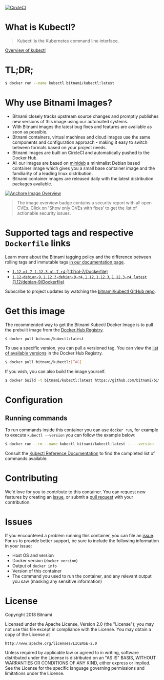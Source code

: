 [![CircleCI](https://circleci.com/gh/bitnami/bitnami-docker-kubectl/tree/master.svg?style=shield)](https://circleci.com/gh/bitnami/bitnami-docker-kubectl/tree/master)

# What is Kubectl?

> Kubectl is the Kubernetes command line interface.

[Overview of kubectl](https://kubernetes.io/docs/reference/kubectl/overview/)

# TL;DR;

```bash
$ docker run --name kubectl bitnami/kubectl:latest
```

# Why use Bitnami Images?

* Bitnami closely tracks upstream source changes and promptly publishes new versions of this image using our automated systems.
* With Bitnami images the latest bug fixes and features are available as soon as possible.
* Bitnami containers, virtual machines and cloud images use the same components and configuration approach - making it easy to switch between formats based on your project needs.
* Bitnami images are built on CircleCI and automatically pushed to the Docker Hub.
* All our images are based on [minideb](https://github.com/bitnami/minideb) a minimalist Debian based container image which gives you a small base container image and the familiarity of a leading linux distribution.
* Bitnami container images are released daily with the latest distribution packages available.

[![Anchore Image Overview](https://anchore.io/service/badges/image/d78d91421e4ccd244f2d91414ea8261cca8468562ae55ab5d184a3739a3cebc5)](https://anchore.io/image/dockerhub/bitnami%2Fkubectl%3Alatest#security)

> The image overview badge contains a security report with all open CVEs. Click on 'Show only CVEs with fixes' to get the list of actionable security issues.

# Supported tags and respective `Dockerfile` links

Learn more about the Bitnami tagging policy and the difference between rolling tags and immutable tags [in our documentation page](https://docs.bitnami.com/containers/how-to/understand-rolling-tags-containers/).


* [`1.12-ol-7`, `1.12.3-ol-7-r4` (1.12/ol-7/Dockerfile)](https://github.com/bitnami/bitnami-docker-kubectl/blob/1.12.3-ol-7-r4/1.12/ol-7/Dockerfile)
* [`1.12-debian-9`, `1.12.3-debian-9-r4`, `1.12`, `1.12.3`, `1.12.3-r4`, `latest` (1.12/debian-9/Dockerfile)](https://github.com/bitnami/bitnami-docker-kubectl/blob/1.12.3-debian-9-r4/1.12/debian-9/Dockerfile)

Subscribe to project updates by watching the [bitnami/kubectl GitHub repo](https://github.com/bitnami/bitnami-docker-kubectl).

# Get this image

The recommended way to get the Bitnami Kubectl Docker Image is to pull the prebuilt image from the [Docker Hub Registry](https://hub.docker.com/r/bitnami/kubectl).

```bash
$ docker pull bitnami/kubectl:latest
```

To use a specific version, you can pull a versioned tag. You can view the [list of available versions](https://hub.docker.com/r/bitnami/kubectl/tags/) in the Docker Hub Registry.

```bash
$ docker pull bitnami/kubectl:[TAG]
```

If you wish, you can also build the image yourself.

```bash
$ docker build -t bitnami/kubectl:latest https://github.com/bitnami/bitnami-docker-kubectl.git
```

# Configuration

## Running commands

To run commands inside this container you can use `docker run`, for example to execute `kubectl --version` you can follow the example below:

```bash
$ docker run --rm --name kubectl bitnami/kubectl:latest -- --version
```

Consult the [Kubectl Reference Documentation](https://kubernetes.io/docs/reference/generated/kubectl/kubectl-commands) to find the completed list of commands available.

# Contributing

We'd love for you to contribute to this container. You can request new features by creating an [issue](https://github.com/bitnami/bitnami-docker-kubectl/issues), or submit a [pull request](https://github.com/bitnami/bitnami-docker-kubectl/pulls) with your contribution.

# Issues

If you encountered a problem running this container, you can file an [issue](https://github.com/bitnami/bitnami-docker-kubectl/issues). For us to provide better support, be sure to include the following information in your issue:

- Host OS and version
- Docker version (`docker version`)
- Output of `docker info`
- Version of this container
- The command you used to run the container, and any relevant output you saw (masking any sensitive information)

# License

Copyright 2018 Bitnami

Licensed under the Apache License, Version 2.0 (the "License");
you may not use this file except in compliance with the License.
You may obtain a copy of the License at

    http://www.apache.org/licenses/LICENSE-2.0

Unless required by applicable law or agreed to in writing, software
distributed under the License is distributed on an "AS IS" BASIS,
WITHOUT WARRANTIES OR CONDITIONS OF ANY KIND, either express or implied.
See the License for the specific language governing permissions and
limitations under the License.
